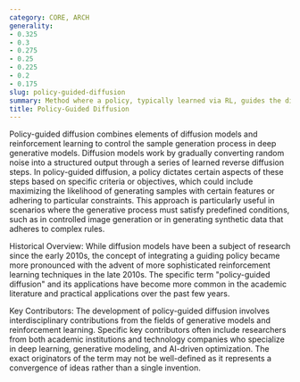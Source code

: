 ```yaml
---
category: CORE, ARCH
generality:
- 0.325
- 0.3
- 0.275
- 0.25
- 0.225
- 0.2
- 0.175
slug: policy-guided-diffusion
summary: Method where a policy, typically learned via RL, guides the diffusion process in generating samples that conform to desired specifications or constraints.
title: Policy-Guided Diffusion
---
```


Policy-guided diffusion combines elements of diffusion models and reinforcement learning to control the sample generation process in deep generative models. Diffusion models work by gradually converting random noise into a structured output through a series of learned reverse diffusion steps. In policy-guided diffusion, a policy dictates certain aspects of these steps based on specific criteria or objectives, which could include maximizing the likelihood of generating samples with certain features or adhering to particular constraints. This approach is particularly useful in scenarios where the generative process must satisfy predefined conditions, such as in controlled image generation or in generating synthetic data that adheres to complex rules.

Historical Overview: While diffusion models have been a subject of research since the early 2010s, the concept of integrating a guiding policy became more pronounced with the advent of more sophisticated reinforcement learning techniques in the late 2010s. The specific term "policy-guided diffusion" and its applications have become more common in the academic literature and practical applications over the past few years.

Key Contributors: The development of policy-guided diffusion involves interdisciplinary contributions from the fields of generative models and reinforcement learning. Specific key contributors often include researchers from both academic institutions and technology companies who specialize in deep learning, generative modeling, and AI-driven optimization. The exact originators of the term may not be well-defined as it represents a convergence of ideas rather than a single invention.